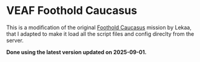 # VEAF Foothold Caucasus

This is a modification of the original [Foothold Caucasus](https://www.digitalcombatsimulator.com/en/files/3341245/) mission by Lekaa, that I adapted to make it load all the script files and config direclty from the server.

**Done using the latest version updated on 2025-09-01.**